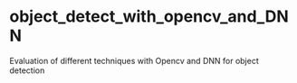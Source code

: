 # object_detect_with_opencv_and_DNN
Evaluation of different techniques with Opencv and DNN for object detection
